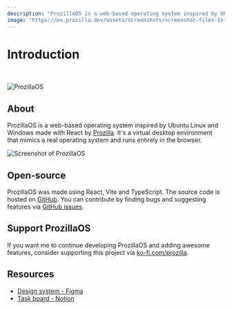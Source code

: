 ```yaml
---
description: "ProzillaOS is a web-based operating system inspired by Ubuntu Linux and Windows made with React by Prozilla. It's a virtual desktop environment that mimics a real operating system and runs entirely in the browser."
image: "https://os.prozilla.dev/assets/screenshots/screenshot-files-info-taskbar-desktop.png"
---
```


# Introduction

<br>

![ProzillaOS](/assets/banner-logo-title-small.png)

## About

ProzillaOS is a web-based operating system inspired by Ubuntu Linux and Windows made with React by [Prozilla](https://prozilla.dev/). It's a virtual desktop environment that mimics a real operating system and runs entirely in the browser.

![Screenshot of ProzillaOS](https://os.prozilla.dev/assets/screenshots/screenshot-files-info-taskbar-desktop.png)

## Open-source

ProzillaOS was made using React, Vite and TypeScript. The source code is hosted on [GitHub](https://github.com/prozilla-os/ProzillaOS). You can contribute by finding bugs and suggesting features via [GitHub issues](https://github.com/prozilla-os/ProzillaOS/issues).

## Support ProzillaOS

If you want me to continue developing ProzillaOS and adding awesome features, consider supporting this project via [ko-fi.com/prozilla](https://ko-fi.com/prozilla).

## Resources

- [Design system - Figma](https://www.figma.com/community/file/1432317697123280442/prozillaos-design-system)
- [Task board - Notion](https://prozilla.notion.site/8325fabca1fb4f9885b6d6dfd5aa64c8)
